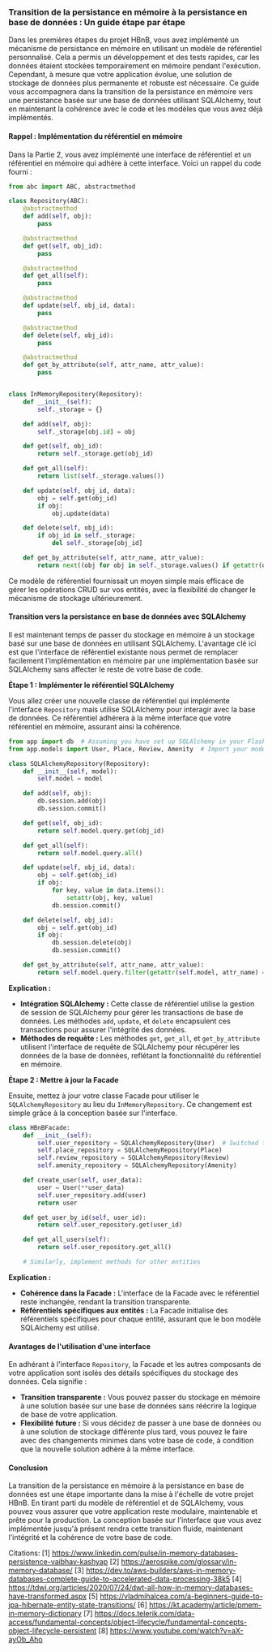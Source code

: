 ### Transition de la persistance en mémoire à la persistance en base de données : Un guide étape par étape

Dans les premières étapes du projet HBnB, vous avez implémenté un mécanisme de persistance en mémoire en utilisant un modèle de référentiel personnalisé. Cela a permis un développement et des tests rapides, car les données étaient stockées temporairement en mémoire pendant l'exécution. Cependant, à mesure que votre application évolue, une solution de stockage de données plus permanente et robuste est nécessaire. Ce guide vous accompagnera dans la transition de la persistance en mémoire vers une persistance basée sur une base de données utilisant SQLAlchemy, tout en maintenant la cohérence avec le code et les modèles que vous avez déjà implémentés.

#### Rappel : Implémentation du référentiel en mémoire

Dans la Partie 2, vous avez implémenté une interface de référentiel et un référentiel en mémoire qui adhère à cette interface. Voici un rappel du code fourni :

```python
from abc import ABC, abstractmethod

class Repository(ABC):
    @abstractmethod
    def add(self, obj):
        pass

    @abstractmethod
    def get(self, obj_id):
        pass

    @abstractmethod
    def get_all(self):
        pass

    @abstractmethod
    def update(self, obj_id, data):
        pass

    @abstractmethod
    def delete(self, obj_id):
        pass

    @abstractmethod
    def get_by_attribute(self, attr_name, attr_value):
        pass


class InMemoryRepository(Repository):
    def __init__(self):
        self._storage = {}

    def add(self, obj):
        self._storage[obj.id] = obj

    def get(self, obj_id):
        return self._storage.get(obj_id)

    def get_all(self):
        return list(self._storage.values())

    def update(self, obj_id, data):
        obj = self.get(obj_id)
        if obj:
            obj.update(data)

    def delete(self, obj_id):
        if obj_id in self._storage:
            del self._storage[obj_id]

    def get_by_attribute(self, attr_name, attr_value):
        return next((obj for obj in self._storage.values() if getattr(obj, attr_name) == attr_value), None)
```
Ce modèle de référentiel fournissait un moyen simple mais efficace de gérer les opérations CRUD sur vos entités, avec la flexibilité de changer le mécanisme de stockage ultérieurement.

#### Transition vers la persistance en base de données avec SQLAlchemy

Il est maintenant temps de passer du stockage en mémoire à un stockage basé sur une base de données en utilisant SQLAlchemy. L'avantage clé ici est que l'interface de référentiel existante nous permet de remplacer facilement l'implémentation en mémoire par une implémentation basée sur SQLAlchemy sans affecter le reste de votre base de code.

**Étape 1 : Implémenter le référentiel SQLAlchemy**

Vous allez créer une nouvelle classe de référentiel qui implémente l'interface `Repository` mais utilise SQLAlchemy pour interagir avec la base de données. Ce référentiel adhérera à la même interface que votre référentiel en mémoire, assurant ainsi la cohérence.

```python
from app import db  # Assuming you have set up SQLAlchemy in your Flask app
from app.models import User, Place, Review, Amenity  # Import your models

class SQLAlchemyRepository(Repository):
    def __init__(self, model):
        self.model = model

    def add(self, obj):
        db.session.add(obj)
        db.session.commit()

    def get(self, obj_id):
        return self.model.query.get(obj_id)

    def get_all(self):
        return self.model.query.all()

    def update(self, obj_id, data):
        obj = self.get(obj_id)
        if obj:
            for key, value in data.items():
                setattr(obj, key, value)
            db.session.commit()

    def delete(self, obj_id):
        obj = self.get(obj_id)
        if obj:
            db.session.delete(obj)
            db.session.commit()

    def get_by_attribute(self, attr_name, attr_value):
        return self.model.query.filter(getattr(self.model, attr_name) == attr_value).first()
```

**Explication :**

- **Intégration SQLAlchemy :** Cette classe de référentiel utilise la gestion de session de SQLAlchemy pour gérer les transactions de base de données. Les méthodes `add`, `update`, et `delete` encapsulent ces transactions pour assurer l'intégrité des données.
- **Méthodes de requête :** Les méthodes `get`, `get_all`, et `get_by_attribute` utilisent l'interface de requête de SQLAlchemy pour récupérer les données de la base de données, reflétant la fonctionnalité du référentiel en mémoire.

**Étape 2 : Mettre à jour la Facade**

Ensuite, mettez à jour votre classe Facade pour utiliser le `SQLAlchemyRepository` au lieu du `InMemoryRepository`. Ce changement est simple grâce à la conception basée sur l'interface.

```python
class HBnBFacade:
    def __init__(self):
        self.user_repository = SQLAlchemyRepository(User)  # Switched to SQLAlchemyRepository
        self.place_repository = SQLAlchemyRepository(Place)
        self.review_repository = SQLAlchemyRepository(Review)
        self.amenity_repository = SQLAlchemyRepository(Amenity)

    def create_user(self, user_data):
        user = User(**user_data)
        self.user_repository.add(user)
        return user

    def get_user_by_id(self, user_id):
        return self.user_repository.get(user_id)

    def get_all_users(self):
        return self.user_repository.get_all()

    # Similarly, implement methods for other entities
```


**Explication :**

- **Cohérence dans la Facade :** L'interface de la Facade avec le référentiel reste inchangée, rendant la transition transparente.
- **Référentiels spécifiques aux entités :** La Facade initialise des référentiels spécifiques pour chaque entité, assurant que le bon modèle SQLAlchemy est utilisé.

#### Avantages de l'utilisation d'une interface

En adhérant à l'interface `Repository`, la Facade et les autres composants de votre application sont isolés des détails spécifiques du stockage des données. Cela signifie :

- **Transition transparente :** Vous pouvez passer du stockage en mémoire à une solution basée sur une base de données sans réécrire la logique de base de votre application.
- **Flexibilité future :** Si vous décidez de passer à une base de données ou à une solution de stockage différente plus tard, vous pouvez le faire avec des changements minimes dans votre base de code, à condition que la nouvelle solution adhère à la même interface.

#### Conclusion

La transition de la persistance en mémoire à la persistance en base de données est une étape importante dans la mise à l'échelle de votre projet HBnB. En tirant parti du modèle de référentiel et de SQLAlchemy, vous pouvez vous assurer que votre application reste modulaire, maintenable et prête pour la production. La conception basée sur l'interface que vous avez implémentée jusqu'à présent rendra cette transition fluide, maintenant l'intégrité et la cohérence de votre base de code.

Citations:
[1] https://www.linkedin.com/pulse/in-memory-databases-persistence-vaibhav-kashyap
[2] https://aerospike.com/glossary/in-memory-database/
[3] https://dev.to/aws-builders/aws-in-memory-databases-complete-guide-to-accelerated-data-processing-38k5
[4] https://tdwi.org/articles/2020/07/24/dwt-all-how-in-memory-databases-have-transformed.aspx
[5] https://vladmihalcea.com/a-beginners-guide-to-jpa-hibernate-entity-state-transitions/
[6] https://kt.academy/article/pmem-in-memory-dictionary
[7] https://docs.telerik.com/data-access/fundamental-concepts/object-lifecycle/fundamental-concepts-object-lifecycle-persistent
[8] https://www.youtube.com/watch?v=aX-ayOb_Aho
